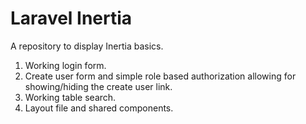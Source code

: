 # Laravel Inertia 

A repository to display Inertia basics. 

1. Working login form. 
2. Create user form and simple role based authorization allowing for showing/hiding the create user link.
3. Working table search.
4. Layout file and shared components.
